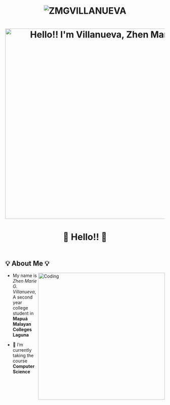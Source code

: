 #
# <p align="center"> <img src="https://komarev.com/ghpvc/?username=ZMGVillanueva&label=Profile%20views&color=990402&style=for-the-badge" alt="ZMGVILLANUEVA" /> </p>

# <div align="center"> [<img src="https://media2.giphy.com/media/v1.Y2lkPTc5MGI3NjExYmV5aWE0MTdxbWRud3BmOWFqZjZiMHcxc21jaXA5b2RpZmdqd3dveCZlcD12MV9pbnRlcm5hbF9naWZfYnlfaWQmY3Q9Zw/TE7u1JdawjEwr6suhU/200.gif" alt="Hello!! I'm Villanueva, Zhen Marie" width=600 title="Hello!!"/>](https://media1.giphy.com/media/v1.Y2lkPTc5MGI3NjExa3hpaHYyZnFjbGRyZzhwcjQ4cG01eHVoZGNudTMxMW03cTRkMTRpMyZlcD12MV9pbnRlcm5hbF9naWZfYnlfaWQmY3Q9Zw/7TwYOahsPpIJABom26/giphy.gif) </div>





# **<div align="center">🦌 Hello!! 🦌</div>**


## <br />💡 About Me 💡
<img align="right" alt="Coding" width=400 src="https://media.tenor.com/GOj9ZF_-ZOcAAAAM/cat.gif">

- My name is *Zhen Marie G. Villanueva*, A second year college student in **Mapuá Malayan Colleges Laguna**

- 🏫 I’m currently taking the course  **Computer Science**



